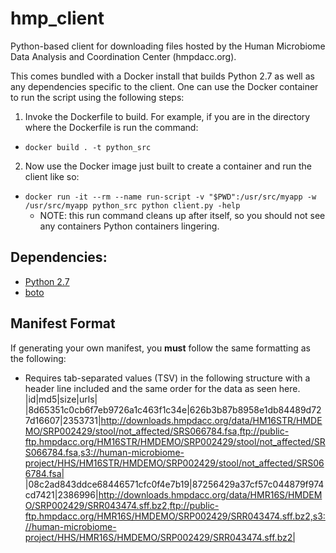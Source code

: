 # hmp_client

Python-based client for downloading files hosted by the Human Microbiome Data Analysis and Coordination Center (hmpdacc.org).

This comes bundled with a Docker install that builds Python 2.7 as well as any dependencies specific to the client. One can use the Docker container to run the script using the following steps:

1. Invoke the Dockerfile to build. For example, if you are in the directory where the Dockerfile is run the command:
  * `docker build . -t python_src`
2. Now use the Docker image just built to create a container and run the client like so:
  * `docker run -it --rm --name run-script -v "$PWD":/usr/src/myapp -w /usr/src/myapp python_src python client.py -help`
    * NOTE: this run command cleans up after itself, so you should not see any containers Python containers lingering.

## Dependencies:
- [Python 2.7](https://www.python.org/download/releases/2.7/)
- [boto](https://pypi.python.org/pypi/boto) 

## Manifest Format
If generating your own manifest, you **must** follow the same formatting as the following: 
* Requires tab-separated values (TSV) in the following structure with a header line included and the same order for the data as seen here.
|id|md5|size|urls|
|8d65351c0cb6f7eb9726a1c463f1c34e|626b3b87b8958e1db84489d727d16607|2353731|http://downloads.hmpdacc.org/data/HM16STR/HMDEMO/SRP002429/stool/not_affected/SRS066784.fsa,ftp://public-ftp.hmpdacc.org/HM16STR/HMDEMO/SRP002429/stool/not_affected/SRS066784.fsa,s3://human-microbiome-project/HHS/HM16STR/HMDEMO/SRP002429/stool/not_affected/SRS066784.fsa|
|08c2ad843ddce68446571cfc0f4e7b19|87256429a37cf57c044879f974cd7421|2386996|http://downloads.hmpdacc.org/data/HMR16S/HMDEMO/SRP002429/SRR043474.sff.bz2,ftp://public-ftp.hmpdacc.org/HMR16S/HMDEMO/SRP002429/SRR043474.sff.bz2,s3://human-microbiome-project/HHS/HMR16S/HMDEMO/SRP002429/SRR043474.sff.bz2|
